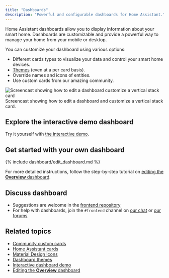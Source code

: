 ```yaml
---
title: "Dashboards"
description: "Powerful and configurable dashboards for Home Assistant."
---
```


Home Assistant dashboards allow you to display information about your smart home. Dashboards are customizable and provide a powerful way to manage your home from your mobile or desktop.

You can customize your dashboard using various options:

- Different cards types to visualize your data and control your smart home devices.
- [Themes](/integrations/frontend/#defining-themes) (even at a per card basis).
- Override names and icons of entities.
- Use custom cards from our amazing community.

<p class='img'>
<img src='/images/dashboards/edit-dashboard.webp' alt='Screencast showing how to edit a dashboard customize a vertical stack card'>
Screencast showing how to edit a dashboard and customize a vertical stack card.
</p>

## Explore the interactive demo dashboard

Try it yourself with [the interactive demo](https://demo.home-assistant.io).

## Get started with your own dashboard

{% include dashboard/edit_dashboard.md %}

For more detailed instructions, follow the step-by-step tutorial on [editing the **Overview** dashboard](/getting-started/onboarding_dashboard/).

## Discuss dashboard

- Suggestions are welcome in the [frontend repository](https://github.com/home-assistant/frontend/)
- For help with dashboards, join the `#frontend` channel on [our chat](/join-chat/) or [our forums](https://community.home-assistant.io/c/projects/frontend)

## Related topics

- [Community custom cards](https://github.com/custom-cards)
- [Home Assistant cards](https://home-assistant-cards.bessarabov.com/)
- [Material Design Icons](https://pictogrammers.com/library/mdi/)
- [Dashboard themes](/integrations/frontend/#defining-themes)
- [Interactive dashboard demo](https://demo.home-assistant.io)
- [Editing the **Overview** dashboard](/getting-started/onboarding_dashboard/)
